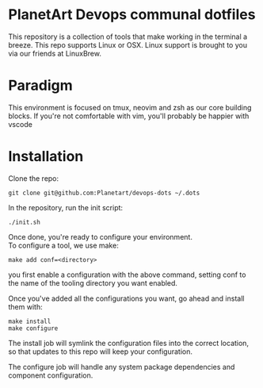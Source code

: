 # PlanetArt Devops communal dotfiles

This repository is a collection of tools that make working in the terminal a breeze.  This repo supports Linux or OSX.  Linux support is brought to you via our friends at LinuxBrew.

# Paradigm

This environment is focused on tmux, neovim and zsh as our core building blocks.  If you're not comfortable with vim, you'll probably be happier with vscode

# Installation

Clone the repo:

```
git clone git@github.com:Planetart/devops-dots ~/.dots
```

In the repository, run the init script:

```
./init.sh
```

Once done, you're ready to configure your environment.  
To configure a tool, we use make:
```
make add conf=<directory>
```

you first enable a configuration with the above command, setting conf to the name of the tooling directory you want enabled.

Once you've added all the configurations you want, go ahead and install them with:

```
make install
make configure
```

The install job will symlink the configuration files into the correct location, so that updates to this repo will keep your configuration.

The configure job will handle any system package dependencies and component configuration.

